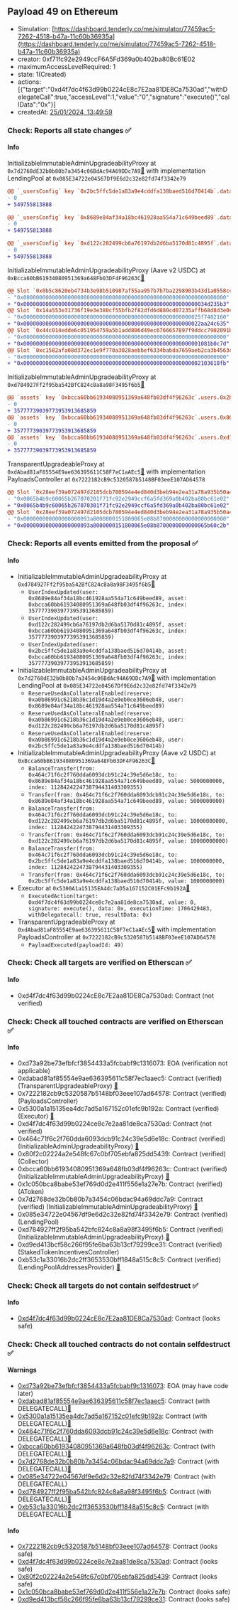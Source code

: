 ## Payload 49 on Ethereum

- Simulation: [https://dashboard.tenderly.co/me/simulator/77459ac5-7262-4518-b47a-11c60b36935a](https://dashboard.tenderly.co/me/simulator/77459ac5-7262-4518-b47a-11c60b36935a)
- creator: 0xf71fc92e2949ccF6A5Fd369a0b402ba80Bc61E02
- maximumAccessLevelRequired: 1
- state: 1(Created)
- actions: [{"target":"0xd4f7dc4f63d99b0224cE8c7E2aa81DE8Ca7530ad","withDelegateCall":true,"accessLevel":1,"value":"0","signature":"execute()","callData":"0x"}]
- createdAt: [25/01/2024, 13:49:59](https://etherscan.io/tx/0xb19a81ad9c0bcaa909ec117cb9772500e660cdb6db093149330cd8f05eac34a1)

### Check: Reports all state changes :white_check_mark:

#### Info


InitializableImmutableAdminUpgradeabilityProxy at `0x7d2768dE32b0b80b7a3454c06BdAc94A69DDc7A9`[:ghost:](https://github.com/bgd-labs/aave-address-book "AaveV2Ethereum.POOL") with implementation LendingPool at `0x085E34722e04567Df9E6d2c32e82fd74f3342e79`
```diff
@@ `_usersConfig` key `0x2bc5ffc5de1a83a9e4cddfa138baed516d70414b`.data @@
- 0
+ 549755813888

@@ `_usersConfig` key `0x8689e84af34a18bc461928aa554a71c649beed89`.data @@
- 0
+ 549755813888

@@ `_usersConfig` key `0xd122c282499cb6a76197db2d6ba5170d81c4895f`.data @@
- 0
+ 549755813888

```

InitializableImmutableAdminUpgradeabilityProxy (Aave v2 USDC) at `0xBcca60bB61934080951369a648Fb03DF4F96263C`[:ghost:](https://github.com/bgd-labs/aave-address-book "AaveV2Ethereum.ASSETS.USDC.A_TOKEN")
```diff
@@ Slot `0x0b5c8620eb4734b3e98b510987af55aa957b7b7ba2298903b43d1a0558cca8f8` @@
- "0x0000000000000000000000000000000000000000000000000000000000000000"
+ "0x0000000000000000000000000000000000000000000000000000000034d235b3"
@@ Slot `0x14a553e31736f19e3e380cf55bfb2f82dfd6d880cd07235affb68d8d3e0cac4d` @@
- "0x00000000000000000000000000000000000000000000000000000025f7482160"
+ "0x00000000000000000000000000000000000000000000000000000022aa24c635"
@@ Slot `0x44c014edde6c051954759a5b1add806d49ec6766657897f9ddcc7902091b37ec` @@
- "0x0000000000000000000000000000000000000000000000000000000000000000"
+ "0x00000000000000000000000000000000000000000000000000000001081b0c7d"
@@ Slot `0xc1582afa08d372ec1e9f770a3028aebbef6334babda7659aeb2ca3b4563cf1c7` @@
- "0x0000000000000000000000000000000000000000000000000000000000000000"
+ "0x00000000000000000000000000000000000000000000000000000002103618fb"
```

InitializableImmutableAdminUpgradeabilityProxy at `0xd784927Ff2f95ba542BfC824c8a8a98F3495f6b5`[:ghost:](https://github.com/bgd-labs/aave-address-book "AaveV2Ethereum.DEFAULT_INCENTIVES_CONTROLLER")
```diff
@@ `assets` key `0xbcca60bb61934080951369a648fb03df4f96263c`.users.0x2bc5ffc5de1a83a9e4cddfa138baed516d70414b @@
- 0
+ 35777739039773953913685859
@@ `assets` key `0xbcca60bb61934080951369a648fb03df4f96263c`.users.0x8689e84af34a18bc461928aa554a71c649beed89 @@
- 0
+ 35777739039773953913685859
@@ `assets` key `0xbcca60bb61934080951369a648fb03df4f96263c`.users.0xd122c282499cb6a76197db2d6ba5170d81c4895f @@
- 0
+ 35777739039773953913685859

```

TransparentUpgradeableProxy at `0xdAbad81aF85554E9ae636395611C58F7eC1aAEc5`[:ghost:](https://github.com/bgd-labs/aave-address-book "GovernanceV3Ethereum.PAYLOADS_CONTROLLER") with implementation PayloadsController at `0x7222182cB9c5320587b5148BF03eeE107AD64578`
```diff
@@ Slot `0x28eef39a072497d2105dcb780594e4ed840d3beb94e2ea31a78a935b50a4ae2e` @@
- "0x0065b4b9c60065b267070201f71fc92e2949ccf6a5fd369a0b402ba80bc61e02"
+ "0x0065b4b9c60065b267070301f71fc92e2949ccf6a5fd369a0b402ba80bc61e02"
@@ Slot `0x28eef39a072497d2105dcb780594e4ed840d3beb94e2ea31a78a935b50a4ae2f` @@
- "0x000000000000000000093a8000000151800065e08b8700000000000000000000"
+ "0x000000000000000000093a8000000151800065e08b8700000000000065b60c2b"
```


### Check: Reports all events emitted from the proposal :white_check_mark:

#### Info

- InitializableImmutableAdminUpgradeabilityProxy at `0xd784927Ff2f95ba542BfC824c8a8a98F3495f6b5`[:ghost:](https://github.com/bgd-labs/aave-address-book "AaveV2Ethereum.DEFAULT_INCENTIVES_CONTROLLER")
  - `UserIndexUpdated(user: 0x8689e84af34a18bc461928aa554a71c649beed89, asset: 0xbcca60bb61934080951369a648fb03df4f96263c, index: 35777739039773953913685859)`
  - `UserIndexUpdated(user: 0xd122c282499cb6a76197db2d6ba5170d81c4895f, asset: 0xbcca60bb61934080951369a648fb03df4f96263c, index: 35777739039773953913685859)`
  - `UserIndexUpdated(user: 0x2bc5ffc5de1a83a9e4cddfa138baed516d70414b, asset: 0xbcca60bb61934080951369a648fb03df4f96263c, index: 35777739039773953913685859)`
- InitializableImmutableAdminUpgradeabilityProxy at `0x7d2768dE32b0b80b7a3454c06BdAc94A69DDc7A9`[:ghost:](https://github.com/bgd-labs/aave-address-book "AaveV2Ethereum.POOL") with implementation LendingPool at `0x085E34722e04567Df9E6d2c32e82fd74f3342e79`
  - `ReserveUsedAsCollateralEnabled(reserve: 0xa0b86991c6218b36c1d19d4a2e9eb0ce3606eb48, user: 0x8689e84af34a18bc461928aa554a71c649beed89)`
  - `ReserveUsedAsCollateralEnabled(reserve: 0xa0b86991c6218b36c1d19d4a2e9eb0ce3606eb48, user: 0xd122c282499cb6a76197db2d6ba5170d81c4895f)`
  - `ReserveUsedAsCollateralEnabled(reserve: 0xa0b86991c6218b36c1d19d4a2e9eb0ce3606eb48, user: 0x2bc5ffc5de1a83a9e4cddfa138baed516d70414b)`
- InitializableImmutableAdminUpgradeabilityProxy (Aave v2 USDC) at `0xBcca60bB61934080951369a648Fb03DF4F96263C`[:ghost:](https://github.com/bgd-labs/aave-address-book "AaveV2Ethereum.ASSETS.USDC.A_TOKEN")
  - `BalanceTransfer(from: 0x464c71f6c2f760dda6093dcb91c24c39e5d6e18c, to: 0x8689e84af34a18bc461928aa554a71c649beed89, value: 5000000000, index: 1128424224738794431403309355)`
  - `Transfer(from: 0x464c71f6c2f760dda6093dcb91c24c39e5d6e18c, to: 0x8689e84af34a18bc461928aa554a71c649beed89, value: 5000000000)`
  - `BalanceTransfer(from: 0x464c71f6c2f760dda6093dcb91c24c39e5d6e18c, to: 0xd122c282499cb6a76197db2d6ba5170d81c4895f, value: 10000000000, index: 1128424224738794431403309355)`
  - `Transfer(from: 0x464c71f6c2f760dda6093dcb91c24c39e5d6e18c, to: 0xd122c282499cb6a76197db2d6ba5170d81c4895f, value: 10000000000)`
  - `BalanceTransfer(from: 0x464c71f6c2f760dda6093dcb91c24c39e5d6e18c, to: 0x2bc5ffc5de1a83a9e4cddfa138baed516d70414b, value: 1000000000, index: 1128424224738794431403309355)`
  - `Transfer(from: 0x464c71f6c2f760dda6093dcb91c24c39e5d6e18c, to: 0x2bc5ffc5de1a83a9e4cddfa138baed516d70414b, value: 1000000000)`
- Executor at `0x5300A1a15135EA4dc7aD5a167152C01EFc9b192A`[:ghost:](https://github.com/bgd-labs/aave-address-book "AaveV2Ethereum.POOL_ADMIN, AaveV2EthereumAMM.POOL_ADMIN, AaveV3Ethereum.ACL_ADMIN, GovernanceV3Ethereum.EXECUTOR_LVL_1")
  - `ExecutedAction(target: 0xd4f7dc4f63d99b0224ce8c7e2aa81de8ca7530ad, value: 0, signature: execute(), data: 0x, executionTime: 1706429483, withDelegatecall: true, resultData: 0x)`
- TransparentUpgradeableProxy at `0xdAbad81aF85554E9ae636395611C58F7eC1aAEc5`[:ghost:](https://github.com/bgd-labs/aave-address-book "GovernanceV3Ethereum.PAYLOADS_CONTROLLER") with implementation PayloadsController at `0x7222182cB9c5320587b5148BF03eeE107AD64578`
  - `PayloadExecuted(payloadId: 49)`

### Check: Check all targets are verified on Etherscan :white_check_mark:

#### Info

- 0xd4f7dc4f63d99b0224cE8c7E2aa81DE8Ca7530ad: Contract (not verified) 

### Check: Check all touched contracts are verified on Etherscan :white_check_mark:

#### Info

- 0xd73a92be73efbfcf3854433a5fcbabf9c1316073: EOA (verification not applicable)
- 0xdabad81af85554e9ae636395611c58f7ec1aaec5: Contract (verified) (TransparentUpgradeableProxy) [:ghost:](https://github.com/bgd-labs/aave-address-book "GovernanceV3Ethereum.PAYLOADS_CONTROLLER")
- 0x7222182cb9c5320587b5148bf03eee107ad64578: Contract (verified) (PayloadsController) 
- 0x5300a1a15135ea4dc7ad5a167152c01efc9b192a: Contract (verified) (Executor) [:ghost:](https://github.com/bgd-labs/aave-address-book "AaveV2Ethereum.POOL_ADMIN, AaveV2EthereumAMM.POOL_ADMIN, AaveV3Ethereum.ACL_ADMIN, GovernanceV3Ethereum.EXECUTOR_LVL_1")
- 0xd4f7dc4f63d99b0224ce8c7e2aa81de8ca7530ad: Contract (not verified) 
- 0x464c71f6c2f760dda6093dcb91c24c39e5d6e18c: Contract (verified) (InitializableAdminUpgradeabilityProxy) [:ghost:](https://github.com/bgd-labs/aave-address-book "AaveV2Ethereum.COLLECTOR, AaveV2EthereumAMM.COLLECTOR, AaveV2EthereumArc.COLLECTOR, AaveV3Ethereum.COLLECTOR")
- 0x80f2c02224a2e548fc67c0bf705ebfa825dd5439: Contract (verified) (Collector) 
- 0xbcca60bb61934080951369a648fb03df4f96263c: Contract (verified) (InitializableImmutableAdminUpgradeabilityProxy) [:ghost:](https://github.com/bgd-labs/aave-address-book "AaveV2Ethereum.ASSETS.USDC.A_TOKEN")
- 0x1c050bca8babe53ef769d0d2e411f556e1a27e7b: Contract (verified) (AToken) 
- 0x7d2768de32b0b80b7a3454c06bdac94a69ddc7a9: Contract (verified) (InitializableImmutableAdminUpgradeabilityProxy) [:ghost:](https://github.com/bgd-labs/aave-address-book "AaveV2Ethereum.POOL")
- 0x085e34722e04567df9e6d2c32e82fd74f3342e79: Contract (verified) (LendingPool) 
- 0xd784927ff2f95ba542bfc824c8a8a98f3495f6b5: Contract (verified) (InitializableImmutableAdminUpgradeabilityProxy) [:ghost:](https://github.com/bgd-labs/aave-address-book "AaveV2Ethereum.DEFAULT_INCENTIVES_CONTROLLER")
- 0xd9ed413bcf58c266f95fe6ba63b13cf79299ce31: Contract (verified) (StakedTokenIncentivesController) 
- 0xb53c1a33016b2dc2ff3653530bff1848a515c8c5: Contract (verified) (LendingPoolAddressesProvider) [:ghost:](https://github.com/bgd-labs/aave-address-book "AaveV2Ethereum.POOL_ADDRESSES_PROVIDER")

### Check: Check all targets do not contain selfdestruct :white_check_mark:

#### Info

- [0xd4f7dc4f63d99b0224cE8c7E2aa81DE8Ca7530ad](https://etherscan.io/address/0xd4f7dc4f63d99b0224cE8c7E2aa81DE8Ca7530ad): Contract (looks safe)

### Check: Check all touched contracts do not contain selfdestruct :white_check_mark:

#### Warnings

- [0xd73a92be73efbfcf3854433a5fcbabf9c1316073](https://etherscan.io/address/0xd73a92be73efbfcf3854433a5fcbabf9c1316073): EOA (may have code later)
- [0xdabad81af85554e9ae636395611c58f7ec1aaec5](https://etherscan.io/address/0xdabad81af85554e9ae636395611c58f7ec1aaec5): Contract (with DELEGATECALL)[:ghost:](https://github.com/bgd-labs/aave-address-book "GovernanceV3Ethereum.PAYLOADS_CONTROLLER")
- [0x5300a1a15135ea4dc7ad5a167152c01efc9b192a](https://etherscan.io/address/0x5300a1a15135ea4dc7ad5a167152c01efc9b192a): Contract (with DELEGATECALL)[:ghost:](https://github.com/bgd-labs/aave-address-book "AaveV2Ethereum.POOL_ADMIN, AaveV2EthereumAMM.POOL_ADMIN, AaveV3Ethereum.ACL_ADMIN, GovernanceV3Ethereum.EXECUTOR_LVL_1")
- [0x464c71f6c2f760dda6093dcb91c24c39e5d6e18c](https://etherscan.io/address/0x464c71f6c2f760dda6093dcb91c24c39e5d6e18c): Contract (with DELEGATECALL)[:ghost:](https://github.com/bgd-labs/aave-address-book "AaveV2Ethereum.COLLECTOR, AaveV2EthereumAMM.COLLECTOR, AaveV2EthereumArc.COLLECTOR, AaveV3Ethereum.COLLECTOR")
- [0xbcca60bb61934080951369a648fb03df4f96263c](https://etherscan.io/address/0xbcca60bb61934080951369a648fb03df4f96263c): Contract (with DELEGATECALL)[:ghost:](https://github.com/bgd-labs/aave-address-book "AaveV2Ethereum.ASSETS.USDC.A_TOKEN")
- [0x7d2768de32b0b80b7a3454c06bdac94a69ddc7a9](https://etherscan.io/address/0x7d2768de32b0b80b7a3454c06bdac94a69ddc7a9): Contract (with DELEGATECALL)[:ghost:](https://github.com/bgd-labs/aave-address-book "AaveV2Ethereum.POOL")
- [0x085e34722e04567df9e6d2c32e82fd74f3342e79](https://etherscan.io/address/0x085e34722e04567df9e6d2c32e82fd74f3342e79): Contract (with DELEGATECALL)
- [0xd784927ff2f95ba542bfc824c8a8a98f3495f6b5](https://etherscan.io/address/0xd784927ff2f95ba542bfc824c8a8a98f3495f6b5): Contract (with DELEGATECALL)[:ghost:](https://github.com/bgd-labs/aave-address-book "AaveV2Ethereum.DEFAULT_INCENTIVES_CONTROLLER")
- [0xb53c1a33016b2dc2ff3653530bff1848a515c8c5](https://etherscan.io/address/0xb53c1a33016b2dc2ff3653530bff1848a515c8c5): Contract (with DELEGATECALL)[:ghost:](https://github.com/bgd-labs/aave-address-book "AaveV2Ethereum.POOL_ADDRESSES_PROVIDER")

#### Info

- [0x7222182cb9c5320587b5148bf03eee107ad64578](https://etherscan.io/address/0x7222182cb9c5320587b5148bf03eee107ad64578): Contract (looks safe)
- [0xd4f7dc4f63d99b0224ce8c7e2aa81de8ca7530ad](https://etherscan.io/address/0xd4f7dc4f63d99b0224ce8c7e2aa81de8ca7530ad): Contract (looks safe)
- [0x80f2c02224a2e548fc67c0bf705ebfa825dd5439](https://etherscan.io/address/0x80f2c02224a2e548fc67c0bf705ebfa825dd5439): Contract (looks safe)
- [0x1c050bca8babe53ef769d0d2e411f556e1a27e7b](https://etherscan.io/address/0x1c050bca8babe53ef769d0d2e411f556e1a27e7b): Contract (looks safe)
- [0xd9ed413bcf58c266f95fe6ba63b13cf79299ce31](https://etherscan.io/address/0xd9ed413bcf58c266f95fe6ba63b13cf79299ce31): Contract (looks safe)

